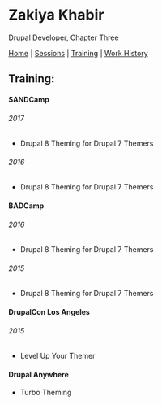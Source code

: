 # Zakiya Khabir
Drupal Developer, Chapter Three

[Home](README.md) | [Sessions](sessions.md) | [Training](training.md) | [Work History](history.md)

## Training:

#### SANDCamp 
###### 2017 
* Drupal 8 Theming for Drupal 7 Themers 

###### 2016
* Drupal 8 Theming for Drupal 7 Themers 

#### BADCamp 
###### 2016
* Drupal 8 Theming for Drupal 7 Themers

###### 2015 
* Drupal 8 Theming for Drupal 7 Themers

#### DrupalCon Los Angeles 
###### 2015 
* Level Up Your Themer

#### Drupal Anywhere 
* Turbo Theming

<!-- Global site tag (gtag.js) - Google Analytics -->
<script async src="https://www.googletagmanager.com/gtag/js?id=UA-112629372-1"></script>
<script>
  window.dataLayer = window.dataLayer || [];
  function gtag(){dataLayer.push(arguments);}
  gtag('js', new Date());

  gtag('config', 'UA-112629372-1');
</script>